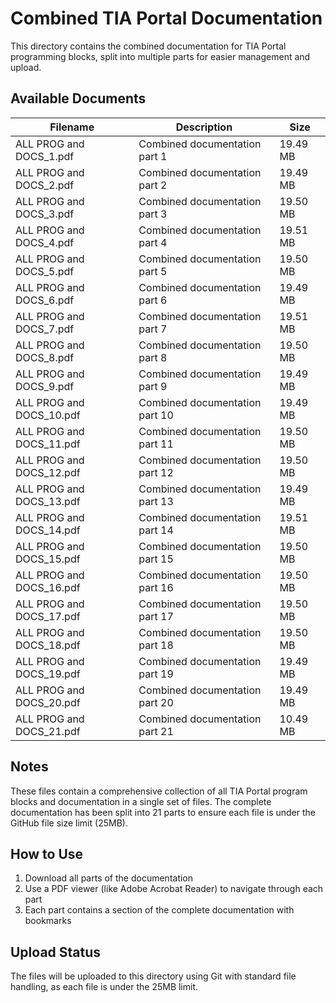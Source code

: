 # Combined TIA Portal Documentation

This directory contains the combined documentation for TIA Portal programming blocks, split into multiple parts for easier management and upload.

## Available Documents

| Filename | Description | Size |
|----------|-------------|------|
| ALL PROG and DOCS_1.pdf | Combined documentation part 1 | 19.49 MB |
| ALL PROG and DOCS_2.pdf | Combined documentation part 2 | 19.49 MB |
| ALL PROG and DOCS_3.pdf | Combined documentation part 3 | 19.50 MB |
| ALL PROG and DOCS_4.pdf | Combined documentation part 4 | 19.51 MB |
| ALL PROG and DOCS_5.pdf | Combined documentation part 5 | 19.50 MB |
| ALL PROG and DOCS_6.pdf | Combined documentation part 6 | 19.49 MB |
| ALL PROG and DOCS_7.pdf | Combined documentation part 7 | 19.51 MB |
| ALL PROG and DOCS_8.pdf | Combined documentation part 8 | 19.50 MB |
| ALL PROG and DOCS_9.pdf | Combined documentation part 9 | 19.49 MB |
| ALL PROG and DOCS_10.pdf | Combined documentation part 10 | 19.49 MB |
| ALL PROG and DOCS_11.pdf | Combined documentation part 11 | 19.50 MB |
| ALL PROG and DOCS_12.pdf | Combined documentation part 12 | 19.50 MB |
| ALL PROG and DOCS_13.pdf | Combined documentation part 13 | 19.49 MB |
| ALL PROG and DOCS_14.pdf | Combined documentation part 14 | 19.51 MB |
| ALL PROG and DOCS_15.pdf | Combined documentation part 15 | 19.50 MB |
| ALL PROG and DOCS_16.pdf | Combined documentation part 16 | 19.50 MB |
| ALL PROG and DOCS_17.pdf | Combined documentation part 17 | 19.50 MB |
| ALL PROG and DOCS_18.pdf | Combined documentation part 18 | 19.50 MB |
| ALL PROG and DOCS_19.pdf | Combined documentation part 19 | 19.49 MB |
| ALL PROG and DOCS_20.pdf | Combined documentation part 20 | 19.49 MB |
| ALL PROG and DOCS_21.pdf | Combined documentation part 21 | 10.49 MB |

## Notes

These files contain a comprehensive collection of all TIA Portal program blocks and documentation in a single set of files. The complete documentation has been split into 21 parts to ensure each file is under the GitHub file size limit (25MB).

## How to Use

1. Download all parts of the documentation
2. Use a PDF viewer (like Adobe Acrobat Reader) to navigate through each part
3. Each part contains a section of the complete documentation with bookmarks

## Upload Status

The files will be uploaded to this directory using Git with standard file handling, as each file is under the 25MB limit.